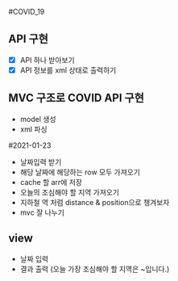 #COVID_19

## API 구현
- [x] API 하나 받아보기
- [x] API 정보를 xml 상태로 출력하기

## MVC 구조로 COVID API 구현
- model 생성
- xml 파싱


#2021-01-23

- 날짜입력 받기
- 해당 날짜에 해당하는 row 모두 가져오기
- cache 할 arr에 저장
- 오늘의 조심해야 할 지역 가져오기
- 지하철 역 처럼 distance & position으로 챙겨보자
- mvc 잘 나누기

## view 

- 날짜 입력
- 결과 출력 (오늘 가장 조심해야 할 지역은 ~입니다.)
 

